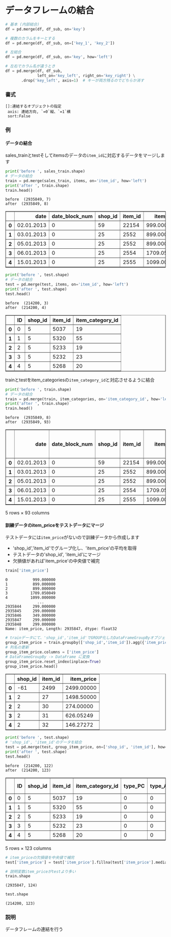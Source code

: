 # データフレームの結合

```python
# 基本 (内部結合)
df = pd.merge(df, df_sub, on='key')

# 複数のカラムをキーとする
df = pd.merge(df, df_sub, on=['key_1', 'key_2'])

# 左結合
df = pd.merge(df, df_sub, on='key', how='left')

# 左右でカラム名が違うとき
df = pd.merge(df, df_sub, 
              left_on='key_left', right_on='key_right') \
       .drop('key_left', axis=1)  # キーが両方残るのでどちらか消す
```

### 書式
	[]:連結するオブジェクトの指定
	 axis: 連結方向, `=0`縦、`=1`横
	 sort:False

### 例

#### データの結合

sales_trainとtestそしてitemsのデータの`item_id`に対応するデータをマージします


```python
print('before ', sales_train.shape)
# データの結合
train = pd.merge(sales_train, items, on='item_id', how='left')
print('after ', train.shape)
train.head()
```

    before  (2935849, 7)
    after  (2935849, 8)





<div>
<style scoped>
    .dataframe tbody tr th:only-of-type {
        vertical-align: middle;
    }

    .dataframe tbody tr th {
        vertical-align: top;
    }

    .dataframe thead th {
        text-align: right;
    }
</style>
<table border="1" class="dataframe">
  <thead>
    <tr style="text-align: right;">
      <th></th>
      <th>date</th>
      <th>date_block_num</th>
      <th>shop_id</th>
      <th>item_id</th>
      <th>item_price</th>
      <th>item_cnt_day</th>
      <th>item_cnt_month</th>
      <th>item_category_id</th>
    </tr>
  </thead>
  <tbody>
    <tr>
      <th>0</th>
      <td>02.01.2013</td>
      <td>0</td>
      <td>59</td>
      <td>22154</td>
      <td>999.000000</td>
      <td>1.0</td>
      <td>1.0</td>
      <td>37</td>
    </tr>
    <tr>
      <th>1</th>
      <td>03.01.2013</td>
      <td>0</td>
      <td>25</td>
      <td>2552</td>
      <td>899.000000</td>
      <td>1.0</td>
      <td>1.0</td>
      <td>58</td>
    </tr>
    <tr>
      <th>2</th>
      <td>05.01.2013</td>
      <td>0</td>
      <td>25</td>
      <td>2552</td>
      <td>899.000000</td>
      <td>-1.0</td>
      <td>1.0</td>
      <td>58</td>
    </tr>
    <tr>
      <th>3</th>
      <td>06.01.2013</td>
      <td>0</td>
      <td>25</td>
      <td>2554</td>
      <td>1709.050049</td>
      <td>1.0</td>
      <td>1.0</td>
      <td>58</td>
    </tr>
    <tr>
      <th>4</th>
      <td>15.01.2013</td>
      <td>0</td>
      <td>25</td>
      <td>2555</td>
      <td>1099.000000</td>
      <td>1.0</td>
      <td>2.0</td>
      <td>56</td>
    </tr>
  </tbody>
</table>
</div>




```python
print('before ', test.shape)
# データの結合
test = pd.merge(test, items, on='item_id', how='left')
print('after ', test.shape)
test.head()
```

    before  (214200, 3)
    after  (214200, 4)





<div>
<style scoped>
    .dataframe tbody tr th:only-of-type {
        vertical-align: middle;
    }

    .dataframe tbody tr th {
        vertical-align: top;
    }

    .dataframe thead th {
        text-align: right;
    }
</style>
<table border="1" class="dataframe">
  <thead>
    <tr style="text-align: right;">
      <th></th>
      <th>ID</th>
      <th>shop_id</th>
      <th>item_id</th>
      <th>item_category_id</th>
    </tr>
  </thead>
  <tbody>
    <tr>
      <th>0</th>
      <td>0</td>
      <td>5</td>
      <td>5037</td>
      <td>19</td>
    </tr>
    <tr>
      <th>1</th>
      <td>1</td>
      <td>5</td>
      <td>5320</td>
      <td>55</td>
    </tr>
    <tr>
      <th>2</th>
      <td>2</td>
      <td>5</td>
      <td>5233</td>
      <td>19</td>
    </tr>
    <tr>
      <th>3</th>
      <td>3</td>
      <td>5</td>
      <td>5232</td>
      <td>23</td>
    </tr>
    <tr>
      <th>4</th>
      <td>4</td>
      <td>5</td>
      <td>5268</td>
      <td>20</td>
    </tr>
  </tbody>
</table>
</div>



trainとtestをitem_categoriesの`item_category_id`と対応させるように結合


```python
print('before ', train.shape)
# データの結合
train = pd.merge(train, item_categories, on='item_category_id', how='left')
print('after ', train.shape)
train.head()
```

    before  (2935849, 8)
    after  (2935849, 93)





<div>
<style scoped>
    .dataframe tbody tr th:only-of-type {
        vertical-align: middle;
    }

    .dataframe tbody tr th {
        vertical-align: top;
    }

    .dataframe thead th {
        text-align: right;
    }
</style>
<table border="1" class="dataframe">
  <thead>
    <tr style="text-align: right;">
      <th></th>
      <th>date</th>
      <th>date_block_num</th>
      <th>shop_id</th>
      <th>item_id</th>
      <th>item_price</th>
      <th>item_cnt_day</th>
      <th>item_cnt_month</th>
      <th>item_category_id</th>
      <th>type_PC</th>
      <th>type_Аксессуары</th>
      <th>...</th>
      <th>sub_type_Стандартные издания</th>
      <th>sub_type_Сувениры</th>
      <th>sub_type_Сувениры (в навеску)</th>
      <th>sub_type_Сумки, Альбомы, Коврики д/мыши</th>
      <th>sub_type_Фигурки</th>
      <th>sub_type_Художественная литература</th>
      <th>sub_type_Цифра</th>
      <th>sub_type_Чистые носители (шпиль)</th>
      <th>sub_type_Чистые носители (штучные)</th>
      <th>sub_type_Элементы питания</th>
    </tr>
  </thead>
  <tbody>
    <tr>
      <th>0</th>
      <td>02.01.2013</td>
      <td>0</td>
      <td>59</td>
      <td>22154</td>
      <td>999.000000</td>
      <td>1.0</td>
      <td>1.0</td>
      <td>37</td>
      <td>0</td>
      <td>0</td>
      <td>...</td>
      <td>0</td>
      <td>0</td>
      <td>0</td>
      <td>0</td>
      <td>0</td>
      <td>0</td>
      <td>0</td>
      <td>0</td>
      <td>0</td>
      <td>0</td>
    </tr>
    <tr>
      <th>1</th>
      <td>03.01.2013</td>
      <td>0</td>
      <td>25</td>
      <td>2552</td>
      <td>899.000000</td>
      <td>1.0</td>
      <td>1.0</td>
      <td>58</td>
      <td>0</td>
      <td>0</td>
      <td>...</td>
      <td>0</td>
      <td>0</td>
      <td>0</td>
      <td>0</td>
      <td>0</td>
      <td>0</td>
      <td>0</td>
      <td>0</td>
      <td>0</td>
      <td>0</td>
    </tr>
    <tr>
      <th>2</th>
      <td>05.01.2013</td>
      <td>0</td>
      <td>25</td>
      <td>2552</td>
      <td>899.000000</td>
      <td>-1.0</td>
      <td>1.0</td>
      <td>58</td>
      <td>0</td>
      <td>0</td>
      <td>...</td>
      <td>0</td>
      <td>0</td>
      <td>0</td>
      <td>0</td>
      <td>0</td>
      <td>0</td>
      <td>0</td>
      <td>0</td>
      <td>0</td>
      <td>0</td>
    </tr>
    <tr>
      <th>3</th>
      <td>06.01.2013</td>
      <td>0</td>
      <td>25</td>
      <td>2554</td>
      <td>1709.050049</td>
      <td>1.0</td>
      <td>1.0</td>
      <td>58</td>
      <td>0</td>
      <td>0</td>
      <td>...</td>
      <td>0</td>
      <td>0</td>
      <td>0</td>
      <td>0</td>
      <td>0</td>
      <td>0</td>
      <td>0</td>
      <td>0</td>
      <td>0</td>
      <td>0</td>
    </tr>
    <tr>
      <th>4</th>
      <td>15.01.2013</td>
      <td>0</td>
      <td>25</td>
      <td>2555</td>
      <td>1099.000000</td>
      <td>1.0</td>
      <td>2.0</td>
      <td>56</td>
      <td>0</td>
      <td>0</td>
      <td>...</td>
      <td>0</td>
      <td>0</td>
      <td>0</td>
      <td>0</td>
      <td>0</td>
      <td>0</td>
      <td>0</td>
      <td>0</td>
      <td>0</td>
      <td>0</td>
    </tr>
  </tbody>
</table>
<p>5 rows × 93 columns</p>
</div>


#### 訓練データのitem_priceをテストデータにマージ

テストデータには`item_price`がないので訓練データから作成します

- 'shop_id','item_id'でグループ化し、'item_price'の平均を取得
- テストデータの'shop_id', 'item_id'にマージ
- 欠損値があれば'item_price'の中央値で補完

```python
train['item_price']
```




    0           999.000000
    1           899.000000
    2           899.000000
    3          1709.050049
    4          1099.000000
                  ...     
    2935844     299.000000
    2935845     299.000000
    2935846     349.000000
    2935847     299.000000
    2935848     299.000000
    Name: item_price, Length: 2935847, dtype: float32




```python
# trainデータにて、'shop_id','item_id'でGROUP化したDataFrameGroupByオブジェクトに対して、'item_price'の平均
group_item_price = train.groupby(['shop_id','item_id']).agg({'item_price': ['mean']})
# 列名の更新
group_item_price.columns = ['item_price']
# DataFrameGroupBy -> DataFrame に変換
group_item_price.reset_index(inplace=True)
group_item_price.head()
```




<div>
<style scoped>
    .dataframe tbody tr th:only-of-type {
        vertical-align: middle;
    }

    .dataframe tbody tr th {
        vertical-align: top;
    }

    .dataframe thead th {
        text-align: right;
    }
</style>
<table border="1" class="dataframe">
  <thead>
    <tr style="text-align: right;">
      <th></th>
      <th>shop_id</th>
      <th>item_id</th>
      <th>item_price</th>
    </tr>
  </thead>
  <tbody>
    <tr>
      <th>0</th>
      <td>-61</td>
      <td>2499</td>
      <td>2499.00000</td>
    </tr>
    <tr>
      <th>1</th>
      <td>2</td>
      <td>27</td>
      <td>1498.50000</td>
    </tr>
    <tr>
      <th>2</th>
      <td>2</td>
      <td>30</td>
      <td>274.00000</td>
    </tr>
    <tr>
      <th>3</th>
      <td>2</td>
      <td>31</td>
      <td>626.05249</td>
    </tr>
    <tr>
      <th>4</th>
      <td>2</td>
      <td>32</td>
      <td>146.27272</td>
    </tr>
  </tbody>
</table>
</div>




```python
print('before ', test.shape)
# 'shop_id', 'item_id'のデータを結合
test = pd.merge(test, group_item_price, on=['shop_id', 'item_id'], how='left')
print('after ', test.shape)
test.head()
```

    before  (214200, 122)
    after  (214200, 123)





<div>
<style scoped>
    .dataframe tbody tr th:only-of-type {
        vertical-align: middle;
    }

    .dataframe tbody tr th {
        vertical-align: top;
    }

    .dataframe thead th {
        text-align: right;
    }
</style>
<table border="1" class="dataframe">
  <thead>
    <tr style="text-align: right;">
      <th></th>
      <th>ID</th>
      <th>shop_id</th>
      <th>item_id</th>
      <th>item_category_id</th>
      <th>type_PC</th>
      <th>type_Аксессуары</th>
      <th>type_Билеты (Цифра)</th>
      <th>type_Доставка товара</th>
      <th>type_Игровые консоли</th>
      <th>type_Игры</th>
      <th>...</th>
      <th>city_name_Тюмень</th>
      <th>city_name_Уфа</th>
      <th>city_name_Химки</th>
      <th>city_name_Цифровой</th>
      <th>city_name_Чехов</th>
      <th>city_name_Якутск</th>
      <th>city_name_Ярославль</th>
      <th>city_name_кутск</th>
      <th>date_block_num</th>
      <th>item_price</th>
    </tr>
  </thead>
  <tbody>
    <tr>
      <th>0</th>
      <td>0</td>
      <td>5</td>
      <td>5037</td>
      <td>19</td>
      <td>0</td>
      <td>0</td>
      <td>0</td>
      <td>0</td>
      <td>0</td>
      <td>1</td>
      <td>...</td>
      <td>0</td>
      <td>0</td>
      <td>0</td>
      <td>0</td>
      <td>0</td>
      <td>0</td>
      <td>0</td>
      <td>0</td>
      <td>34</td>
      <td>1633.692261</td>
    </tr>
    <tr>
      <th>1</th>
      <td>1</td>
      <td>5</td>
      <td>5320</td>
      <td>55</td>
      <td>0</td>
      <td>0</td>
      <td>0</td>
      <td>0</td>
      <td>0</td>
      <td>0</td>
      <td>...</td>
      <td>0</td>
      <td>0</td>
      <td>0</td>
      <td>0</td>
      <td>0</td>
      <td>0</td>
      <td>0</td>
      <td>0</td>
      <td>34</td>
      <td>NaN</td>
    </tr>
    <tr>
      <th>2</th>
      <td>2</td>
      <td>5</td>
      <td>5233</td>
      <td>19</td>
      <td>0</td>
      <td>0</td>
      <td>0</td>
      <td>0</td>
      <td>0</td>
      <td>1</td>
      <td>...</td>
      <td>0</td>
      <td>0</td>
      <td>0</td>
      <td>0</td>
      <td>0</td>
      <td>0</td>
      <td>0</td>
      <td>0</td>
      <td>34</td>
      <td>865.666687</td>
    </tr>
    <tr>
      <th>3</th>
      <td>3</td>
      <td>5</td>
      <td>5232</td>
      <td>23</td>
      <td>0</td>
      <td>0</td>
      <td>0</td>
      <td>0</td>
      <td>0</td>
      <td>1</td>
      <td>...</td>
      <td>0</td>
      <td>0</td>
      <td>0</td>
      <td>0</td>
      <td>0</td>
      <td>0</td>
      <td>0</td>
      <td>0</td>
      <td>34</td>
      <td>599.000000</td>
    </tr>
    <tr>
      <th>4</th>
      <td>4</td>
      <td>5</td>
      <td>5268</td>
      <td>20</td>
      <td>0</td>
      <td>0</td>
      <td>0</td>
      <td>0</td>
      <td>0</td>
      <td>1</td>
      <td>...</td>
      <td>0</td>
      <td>0</td>
      <td>0</td>
      <td>0</td>
      <td>0</td>
      <td>0</td>
      <td>0</td>
      <td>0</td>
      <td>34</td>
      <td>NaN</td>
    </tr>
  </tbody>
</table>
<p>5 rows × 123 columns</p>
</div>




```python
# item_priceの欠損値を中央値で補完
test['item_price'] = test['item_price'].fillna(test['item_price'].median())
```


```python
# 説明変数item_priceがtestより多い
train.shape
```




    (2935847, 124)




```python
test.shape
```




    (214200, 123)

### 説明
データフレームの連結を行う
